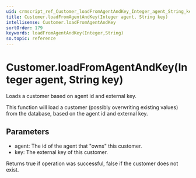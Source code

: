 ```yaml
---
uid: crmscript_ref_Customer_loadFromAgentAndKey_Integer_agent_String_key
title: Customer.loadFromAgentAndKey(Integer agent, String key)
intellisense: Customer.loadFromAgentAndKey
sortOrder: 179
keywords: loadFromAgentAndKey(Integer,String)
so.topic: reference
---
```


# Customer.loadFromAgentAndKey(Integer agent, String key)

Loads a customer based on agent id and external key.

This function will load a customer (possibly overwriting existing values) from the database, based on the agent id and external key.

## Parameters

 - agent: The id of the agent that "owns" this customer.
 - key: The external key of this customer.

Returns true if operation was successful, false if the customer does not exist.

